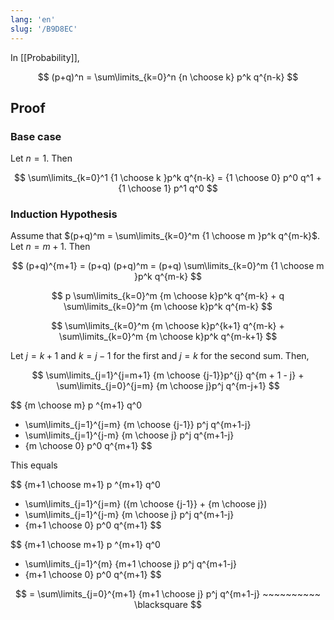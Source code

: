 ```yaml
---
lang: 'en'
slug: '/B9D8EC'
---
```


In [[Probability]],

$$
(p+q)^n = \sum\limits_{k=0}^n {n \choose k} p^k q^{n-k}
$$

## Proof

### Base case

Let $n=1$. Then

$$
\sum\limits_{k=0}^1 {1 \choose k }p^k q^{n-k} = {1 \choose 0} p^0 q^1 + {1 \choose 1} p^1 q^0
$$

### Induction Hypothesis

Assume that $(p+q)^m = \sum\limits_{k=0}^m {1 \choose m }p^k q^{m-k}$. Let $n = m+1$. Then

$$
(p+q)^{m+1} = (p+q) (p+q)^m = (p+q) \sum\limits_{k=0}^m {1 \choose m }p^k q^{m-k}
$$

$$
p \sum\limits_{k=0}^m {m \choose k}p^k q^{m-k} + q \sum\limits_{k=0}^m {m \choose k}p^k q^{m-k}
$$

$$
\sum\limits_{k=0}^m {m \choose k}p^{k+1} q^{m-k} +
\sum\limits_{k=0}^m {m \choose k}p^k q^{m-k+1}
$$

Let $j=k+1$ and $k=j-1$ for the first and $j=k$ for the second sum. Then,

$$
\sum\limits_{j=1}^{j=m+1} {m \choose {j-1}}p^{j} q^{m + 1 - j} + \sum\limits_{j=0}^{j=m} {m \choose j}p^j q^{m-j+1}
$$

$$
{m \choose m} p ^{m+1} q^0
+ \sum\limits_{j=1}^{j=m} {m \choose {j-1}} p^j q^{m+1-j}
+ \sum\limits_{j=1}^{j-m} {m \choose j} p^j q^{m+1-j}
+ {m \choose 0} p^0 q^{m+1}
$$

This equals

$$
{m+1 \choose m+1} p ^{m+1} q^0
+ \sum\limits_{j=1}^{j=m} ({m \choose {j-1}} + {m \choose j})
+ \sum\limits_{j=1}^{j-m} {m \choose j} p^j q^{m+1-j}
+ {m+1 \choose 0} p^0 q^{m+1}
$$

$$
{m+1 \choose m+1} p ^{m+1} q^0
+ \sum\limits_{j=1}^{m} {m+1 \choose j} p^j q^{m+1-j}
+ {m+1 \choose 0} p^0 q^{m+1}
$$

$$
= \sum\limits_{j=0}^{m+1} {m+1 \choose j} p^j q^{m+1-j} ~~~~~~~~~~ \blacksquare
$$

